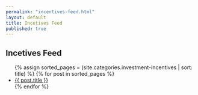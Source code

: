 ```yaml
---
permalink: "incentives-feed.html"
layout: default
title: Incetives Feed
published: true
--- 
```



<div id="block-menu-menu-testimonials-chose-usa" class="block block-menu">
  <h2>Incetives Feed</h2>

  <div class="content">
    <ul class="menu">
 {% assign sorted_pages = (site.categories.investment-incentives | sort: title) %}
  {% for post in sorted_pages %}
  <li class="leaf"><a href="{{ site.baseurl }}{{ post.url }}">{{ post.title }}</a></li>
   {% endfor %}
</ul>  </div>
</div>
